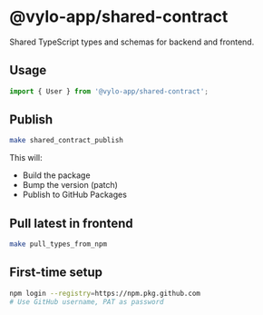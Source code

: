 # @vylo-app/shared-contract

Shared TypeScript types and schemas for backend and frontend.

## Usage

```ts
import { User } from '@vylo-app/shared-contract';
```

## Publish

```sh
make shared_contract_publish
```

This will:

- Build the package
- Bump the version (patch)
- Publish to GitHub Packages

## Pull latest in frontend

```sh
make pull_types_from_npm
```

## First-time setup

```sh
npm login --registry=https://npm.pkg.github.com
# Use GitHub username, PAT as password
```

